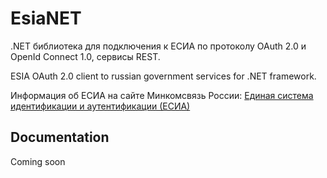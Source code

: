 # EsiaNET
.NET библиотека для подключения к ЕСИА по протоколу OAuth 2.0 и OpenId Connect 1.0, сервисы REST.

ESIA OAuth 2.0 client to russian government services for .NET framework.

Информация об ЕСИА на сайте Минкомсвязь России: [Единая система идентификации и аутентификации (ЕСИА)](http://minsvyaz.ru/ru/activity/directions/13/#section-description)

## Documentation
Coming soon
